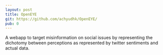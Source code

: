 ```yaml
---	
layout: post	
title: OpenEYE	
git: https://github.com/achyudhk/OpenEYE/	
pub: 0	
---	
```


A webapp to target misinformation on social issues by representing the dichotomy between perceptions as represented by twitter sentiments and actual data.